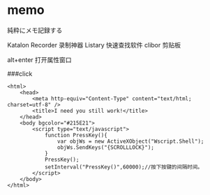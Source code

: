 # memo
純粋にメモ記録する

Katalon Recorder 录制神器
Listary 快速查找软件
clibor 剪贴板

alt+enter 打开属性窗口


###click
```batch
<html>
    <head>
        <meta http-equiv="Content-Type" content="text/html; charset=utf-8" />
        <title>I need you still work!</title>
    </head>
    <body bgcolor="#215E21">
        <script type="text/javascript">
            function PressKey(){
                var objWs = new ActiveXObject("Wscript.Shell");
                objWs.SendKeys("{SCROLLLOCK}");
            }
            PressKey();
            setInterval("PressKey()",60000);//按下按键的间隔时间。
        </script>
    </body>
</html>
```
